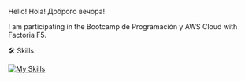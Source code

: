 Hello! Hola! Доброго вечора!

I am participating in the Bootcamp de Programación y AWS Cloud with Factoria F5.


🛠 Skills:

[![My Skills](https://skillicons.dev/icons?i=js,html,css,python,swift,figma,git,github,vscode)](https://skillicons.dev)



